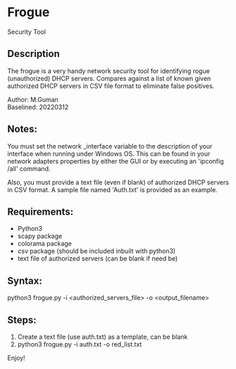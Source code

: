 # Frogue
Security Tool

Description
-----------
The frogue is a very handy network security tool for identifying rogue
(unauthorized) DHCP servers. Compares against a list of known given
authorized DHCP servers in CSV file format to eliminate false positives.

Author:    M.Guman  
Baselined: 20220312

Notes:
------
You must set the network _interface variable to the description of your 
interface when running under Windows OS. This can be found in your
network adapters properties by either the GUI or by executing an
'ipconfig /all' command.

Also, you must provide a text file (even if blank) of authorized
DHCP servers in CSV format.  A sample file named 'Auth.txt' is 
provided as an example. 


Requirements:
-------------
- Python3
- scapy package 
- colorama package
- csv package (should be included inbuilt with python3)
- text file of authorized servers (can be blank if need be)
          

Syntax:
------- 
python3 frogue.py -i <authorized_servers_file> -o <output_filename>



Steps:
------
1) Create a text file (use auth.txt) as a template, can be blank
2) python3 frogue.py -i auth.txt -o red_list.txt


Enjoy!
